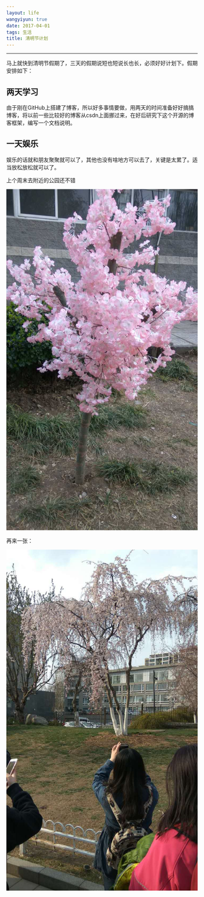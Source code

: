 ```yaml
---
layout: life
wangyiyun: true
date: 2017-04-01
tags: 生活
title: 清明节计划
---
```


*************

马上就快到清明节假期了，三天的假期说短也短说长也长，必须好好计划下。假期安排如下：

## 两天学习

由于刚在GitHub上搭建了博客，所以好多事情要做，用两天的时间准备好好搞搞博客，将以前一些比较好的博客从csdn上面挪过来，在好后研究下这个开源的博客框架，编写一个文档说明。

## 一天娱乐

娱乐的话就和朋友聚聚就可以了，其他也没有啥地方可以去了，关键是太累了。适当放松放松就可以了。

上个周末去附近的公园还不错

![花看起来很不错](/life/2017/2017res/2017-04-01-1.jpg)


再来一张：

![花看起来很不错](/life/2017/2017res/2017-04-01-2.jpg)

